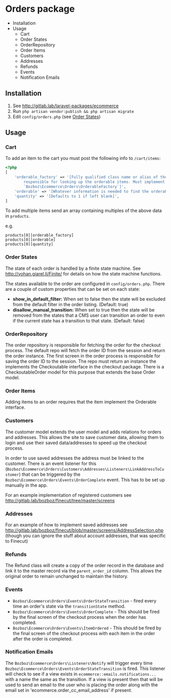 # Orders package

<!-- MarkdownTOC -->

- Installation
- Usage
    - Cart
    - Order States
    - OrderRepository
    - Order Items
    - Customers
    - Addresses
    - Refunds
    - Events
    - Notification Emails

<!-- /MarkdownTOC -->

## Installation

1. See http://gitlab.lab/laravel-packages/ecommerce
2. Run `php artisan vendor:publish && php artisan migrate` 
3. Edit `config/orders.php` (see [Order States](#order-states))

## Usage

### Cart

To add an item to the cart you must post the following info to `/cart/items`:

```php
<?php
[
    'orderable_factory' => '[Fully qualified class name or alias of the class
        responsible for looking up the orderable items. Must implement 
        `Bozboz\Ecommerce\Orders\OrderableFactory`]',
    'orderable' => '[Whatever information is needed to find the orderable item]',
    'quantity' => '[Defaults to 1 if left blank]',
]
```

To add multiple items send an array containing multiples of the above data in `products`.

e.g. 

    products[0][orderable_factory]
    products[0][orderable]
    products[0][quantity]

### Order States

The state of each order is handled by a finite state machine. See http://yohan.giarel.li/Finite/ for details on how the state machine functions. 

The states available to the order are configured in `config/orders.php`. There are a couple of custom properties that can be set on each state:

- __show_in_default_filter:__ When set to false then the state will be excluded from the default filter in the order listing. (Default: true)
- __disallow_manual_transition:__ When set to true then the state will be removed from the states that a CMS user can transition an order to even if the current state has a transition to that state. (Default: false)

### OrderRepository

The order repository is responsible for fetching the order for the checkout process. The default repo will fetch the order ID from the session and return the order instance. The first screen in the order process is responsible for saving the order ID to the session. The repo must return an instance the implements the Checkoutable interface in the checkout package. There is a CheckoutableOrder model for this purpose that extends the base Order model.

### Order Items

Adding items to an order requires that the item implement the Orderable interface. 

### Customers

The customer model extends the user model and adds relations for orders and addresses. This allows the site to save customer data, allowing them to login and use their saved data/addresses to speed up the checkout process.

In order to use saved addresses the address must be linked to the customer. There is an event listener for this (`Bozboz\Ecommerce\Orders\Customers\Addresses\Listeners\LinkAddressToCustomer`) that can be triggered by the `Bozboz\Ecommerce\Orders\Events\OrderComplete` event. This has to be set up manually in the app.

For an example implementation of registered customers see http://gitlab.lab/bozboz/finecut/tree/master/screens

### Addresses

For an example of how to implement saved addresses see http://gitlab.lab/bozboz/finecut/blob/master/screens/AddressSelection.php (though you can ignore the stuff about account addresses, that was specific to Finecut)

### Refunds

The Refund class will create a copy of the order record in the database and link it to the master record via the `parent_order_id` column. This allows the original order to remain unchanged to maintain the history.

### Events

- `Bozboz\Ecommerce\Orders\Events\OrderStateTransition` - fired every time an order's state via the `transitionState` method.
- `Bozboz\Ecommerce\Orders\Events\OrderComplete` - This should be fired by the final screen of the checkout process when the order has completed.
- `Bozboz\Ecommerce\Orders\Events\ItemOrdered` - This should be fired by the final screen of the checkout process with each item in the order after the order is completed. 

### Notification Emails

The `Bozboz\Ecommerce\Orders\Listeners\Notify` will trigger every time `Bozboz\Ecommerce\Orders\Events\OrderStateTransition` is fired. This listener will check to see if a view exists in `ecommerce::emails.notifications...` with a name the same as the transition. If a view is present then that will be used to send an email to the user who is placing the order along with the email set in 'ecommerce.order_cc_email_address' if present. 
